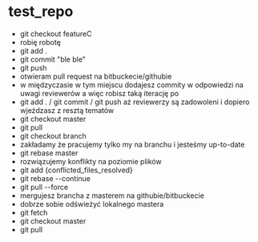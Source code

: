 # test_repo
- git checkout featureC
- robię robotę
- git add .
- git commit "ble ble"
- git push
- otwieram pull request na bitbuckecie/githubie
- w międzyczasie w tym miejscu dodajesz commity w odpowiedzi na uwagi reviewerów a więc robisz taką iterację po
- git add . / git commit / git push aż reviewerzy są zadowoleni i dopiero wjeżdzasz z resztą tematów
- git checkout master
- git pull
- git checkout branch
- zakładamy że pracujemy tylko my na branchu i jesteśmy up-to-date
- git rebase master
- rozwiązujemy konflikty na poziomie plików
- git add {conflicted_files_resolved}
- git rebase --continue
- git pull --force
- mergujesz brancha z masterem na githubie/bitbuckecie
- dobrze sobie odświeżyć lokalnego mastera
- git fetch
- git checkout master
- git pull

